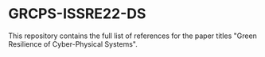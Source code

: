 # GRCPS-ISSRE22-DS
This repository contains the full list of references for the paper titles "Green Resilience of Cyber-Physical Systems".
